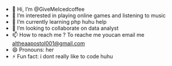 - 👋 Hi, I’m @GiveMeIcedcoffee
- 👀 I’m interested in playing online games and listening to music
- 🌱 I’m currently learning php huhu help
- 💞️ I’m looking to collaborate on data analyst
- 📫 How to reach me ? To reache me youcan email me altheaapostol001@gmail.com
- 😄 Pronouns: her
- ⚡ Fun fact: i dont really like to code huhu 

<!---
GiveMeIcedcoffee/GiveMeIcedcoffee is a ✨ special ✨ repository because its `README.md` (this file) appears on your GitHub profile.
You can click the Preview link to take a look at your changes.
--->
